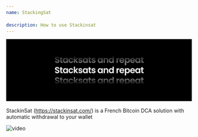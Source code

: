 ```yaml
---
name: StackingSat

description: How to use Stackinsat
---
```


![cover](assets/cover.webp)

StackinSat (https://stackinsat.com/) is a French Bitcoin DCA solution with automatic withdrawal to your wallet

![video](https://www.youtube.com/watch?v=mpT3kJDfRVw)
